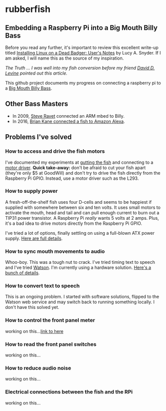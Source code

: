 rubberfish
==========

## Embedding a Raspberry Pi into a Big Mouth Billy Bass

Before you read any further, it's important to review this excellent write-up titled [Installing Linux on a Dead Badger: User's Notes](http://strangehorizons.com/non-fiction/articles/installing-linux-on-a-dead-badger-users-notes/) by Lucy A. Snyder. If I am asked, I will name this as the source of my inspiration.

*The Truth ... I was well into my fish conversion before my friend [David D. Levine](http://www.daviddlevine.com/) pointed out this article.*

This github project documents my progress on connecting a raspberry pi to a [Big Mouth Billy Bass](https://en.wikipedia.org/wiki/Big_Mouth_Billy_Bass).

## Other Bass Masters
* In 2009, [Steve Ravet](http://mbed.org/cookbook/Big-Mouth-Billy-Bass) connected an ARM mbed to Billy.
* In 2016, [Brian Kane connected a fish to Amazon Alexa](https://www.facebook.com/hdadd/videos/10157576067105265/).

## Problems I've solved

### How to access and drive the fish motors
I've documented my experiments at [gutting the fish](https://github.com/mnr/rubberfish/wiki/Gutting-the-fish) and connecting to a [motor driver](https://github.com/mnr/rubberfish/wiki/l293_stepper_motor_driver.md). **Quick take-away:** don't be afraid to cut your fish apart (they're only $5 at GoodWill) and don't try to drive the fish directly from the Raspberry Pi GPIO. Instead, use a motor driver such as the L293.

### How to supply power
A fresh-off-the-shelf fish uses four D-cells and seems to be happiest if supplied with somewhere between six and ten volts. It uses small motors to activate the mouth, head and tail and can pull enough current to burn out a TIP31 power transistor. A Raspberry Pi *really* wants 5 volts at 2 amps. Plus, it's a bad idea to drive motors directly from the Raspberry Pi GPIO.

I've tried a lot of options, finally settling on using a full-blown ATX power supply. [Here are full details](https://github.com/mnr/rubberfish/wiki/Power-Supplies.md).

### How to sync mouth movements to audio
Whoo-boy. This was a tough nut to crack. I've tried timing text to speech and I've tried [Watson](https://www.ibm.com/watson/developercloud/text-to-speech.html). I'm currently using a hardware solution. [Here's a bunch of details](https://github.com/mnr/rubberfish/wiki/textToSpeech.md).

### How to convert text to speech
This is an ongoing problem. I started with software solutions, flipped to the Watson web service and may switch back to running something locally. I don't have this solved yet.

### How to control the front panel meter
working on this...[link to here](https://github.com/mnr/rubberfish/wiki/front_panel.md)

### How to read the front panel switches
working on this...

### How to reduce audio noise
working on this...

### Electrical connections between the fish and the RPi
working on this...
